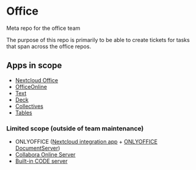  # Office
 
 Meta repo for the office team 
 
 The purpose of this repo is primarily to be able to create tickets for tasks that span across the office repos.
 
 ## Apps in scope

* [Nextcloud Office](https://github.com/nextcloud/richdocuments)
* [OfficeOnline](https://github.com/nextcloud/officeonline)
* [Text](https://github.com/nextcloud/text)
* [Deck](https://github.com/nextcloud/deck)
* [Collectives](https://gitlab.com/collectivecloud/collectives)
* [Tables](https://github.com/nextcloud/tables)

### Limited scope (outside of team maintenance)

* ONLYOFFICE ([Nextcloud integration app](https://github.com/ONLYOFFICE/onlyoffice-nextcloud/) + [ONLYOFFICE DocumentServer](https://www.onlyoffice.com/))
* [Collabora Online Server](https://www.collaboraoffice.com/de/collabora-online/)
* [Built-in CODE server](https://github.com/CollaboraOnline/richdocumentscode)
